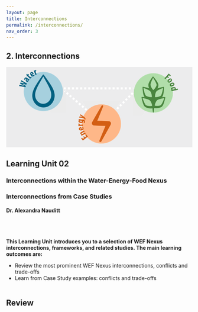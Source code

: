 ```yaml
---
layout: page
title: Interconnections
permalink: /interconnections/
nav_order: 3
---
```

## **2. Interconnections**

![WEF-Nexus Banner](/assets/BANNER_GITHUB.png)

## Learning Unit 02
### Interconnections within the Water-Energy-Food Nexus
### Interconnections from Case Studies
#### Dr. Alexandra Nauditt
<br/> <br/>


**This Learning Unit introduces you to a selection of WEF Nexus interconnections, frameworks, and related studies. The main learning outcomes are:**

- Review the most prominent WEF Nexus interconnections, conflicts and trade-offs
- Learn from Case Study examples: conflicts and trade-offs
<br/> <br/>

## **Review**